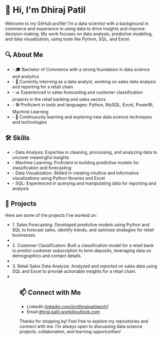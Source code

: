 <h1>👋 Hi, I'm Dhiraj Patil</h1>

<p>Welcome to my GitHub profile! I’m a data scientist with a background in commerce and experience in using data to drive insights and improve decision-making. My work focuses on data analysis, predictive modeling, and data visualization, using tools like Python, SQL, and Excel.</p>

<h2>🔍 About Me</h2>
<ul>
<li>- 🎓 Bachelor of Commerce with a strong foundation in data science and analytics</li>
<li>- 💼 Currently interning as a data analyst, working on sales data analysis and reporting for a retail chain</li>
<li>- 📊 Experienced in sales forecasting and customer classification projects in the retail banking and sales sectors</li>
<li>- 🛠️ Proficient in tools and languages: Python, MySQL, Excel, PowerBI, Machine Learning</li>
<li>- 🌱 Continuously learning and exploring new data science techniques and technologies</li>
</ul>

<h2>🛠️ Skills</h2>
<ul>
<li>- Data Analysis: Expertise in cleaning, processing, and analyzing data to uncover meaningful insights</li>
<li>- Machine Learning: Proficient in building predictive models for classification and forecasting</li>
<li>- Data Visualization: Skilled in creating intuitive and informative visualizations using Python libraries and Excel</li>
<li>- SQL: Experienced in querying and manipulating data for reporting and analysis</li>
</ul>

<h2>📂 Projects</h2>

Here are some of the projects I've worked on:
<ul>
<li>1. Sales Forecasting: Developed predictive models using Python and SQL to forecast sales, identify trends, and optimize strategies for retail businesses.<li>
<li>2. Customer Classification: Built a classification model for a retail bank to predict customer subscription to term deposits, leveraging data on demographics and contact details.<li>
<li>3. Retail Sales Data Analysis: Analyzed and reported on sales data using SQL and Excel to provide actionable insights for a retail chain.<li>
<ul/>
<h2>📫 Connect with Me</h2>

- LinkedIn:<a href="URL">linkedin.com/in/dhirajpatilwork1</a>
- Email:<a href="URL">dhiraj.patil.work@outlook.com</a>

Thanks for stopping by! Feel free to explore my repositories and connect with me. I’m always open to discussing data science projects, collaboration, and learning opportunities!
